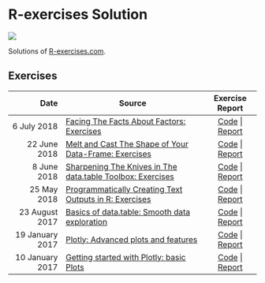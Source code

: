 # R-exercises Solution
![](https://www.r-exercises.com/wnw-images/wp-content/uploads/2015/10/R-exercises-logo22.pngmin.png)

Solutions of [R-exercises.com](https://www.r-exercises.com/).

## Exercises
|            Date | Source                                                       |                       Exercise Report                        |
| --------------: | ------------------------------------------------------------ | :----------------------------------------------------------: |
|     6 July 2018 | [Facing The Facts About Factors: Exercises](https://www.r-exercises.com/2018/07/06/facing-the-facts-about-factors-exercises/) | [Code](https://github.com/swsoyee/r-exercises/blob/master/Facing%20The%20Facts%20About%20Factors%20Exercises.Rmd) \| [Report](https://github.com/swsoyee/r-exercises/blob/master/Facing_The_Facts_About_Factors_Exercises.md) |
|    22 June 2018 | [Melt and Cast The Shape of Your Data-Frame: Exercises](https://www.r-exercises.com/2018/06/22/melt-and-cast-the-shape-of-your-data-frame-exercises/) | [Code](https://github.com/swsoyee/r-exercises/blob/master/Melt%20and%20Cast%20The%20Shape%20of%20Your%20Data-Frame%20Exercises.Rmd) \| [Report](https://github.com/swsoyee/r-exercises/blob/master/Melt_and_Cast_The_Shape_of_Your_Data-Frame_Exercises.md) |
|     8 June 2018 | [Sharpening The Knives in The data.table Toolbox: Exercises](https://www.r-exercises.com/2018/06/08/sharpening-the-knives-in-the-data-table-toolbox-exercises/) | [Code](https://github.com/swsoyee/r-exercises/blob/master/Sharpening%20The%20Knives%20in%20The%20data.table%20Toolbox%20Exercises.Rmd) \| [Report](https://github.com/swsoyee/r-exercises/blob/master/Sharpening_The_Knives_in_The_data.table_Toolbox_Exercises.md) |
|     25 May 2018 | [Programmatically Creating Text Outputs in R: Exercises](https://www.r-exercises.com/2018/05/25/programmatically-creating-text-output-in-r-exercises/) | [Code](https://github.com/swsoyee/r-exercises/blob/master/Programmatically%20Creating%20Text%20Outputs%20in%20R%20Exercises.Rmd) \| [Report](https://github.com/swsoyee/r-exercises/blob/master/Programmatically_Creating_Text_Outputs_in_R_Exercises.md) |
|  23 August 2017 | [Basics of data.table: Smooth data exploration](https://www.r-exercises.com/2017/08/23/basics-of-data-table-smooth-data-exploration/) | [Code](https://github.com/swsoyee/r-exercises/blob/master/Basics%20of%20data.table%20Smooth%20data%20exploration.Rmd) \| [Report](https://github.com/swsoyee/r-exercises/blob/master/Basics_of_data.table_Smooth_data_exploration.md) |
| 19 January 2017 | [Plotly: Advanced plots and features](https://www.r-exercises.com/2017/01/19/plotly-advanced-plots-and-features/) | [Code](https://github.com/swsoyee/r-exercises/blob/master/Plotly%20Advanced%20plots%20and%20features.Rmd) \| [Report](https://github.com/swsoyee/r-exercises/blob/master/Plotly_Advanced_plots_and_features.md) |
| 10 January 2017 | [Getting started with Plotly: basic Plots]()                 | [Code](https://github.com/swsoyee/r-exercises/blob/master/Getting%20started%20with%20Plotly%20basic%20Plots.Rmd) \| [Report](https://github.com/swsoyee/r-exercises/blob/master/Getting_started_with_Plotly_basic_Plots.md) |

